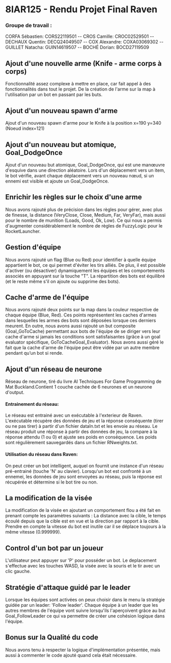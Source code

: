 # 8IAR125 - Rendu Projet Final Raven

### Groupe de travail :
CORFA Sébastien: CORS22119501
-- CROS Camille: CROC02529501
-- DECHAUX Quentin: DECQ24049507
-- COX Alexandre: COXA03069302
-- GUILLET Natacha: GUIN14619507
-- BOCHÉ Dorian: BOCD27119509

## Ajout d'une nouvelle arme (Knife - arme corps à corps)
Fonctionnalité assez complexe à mettre en place, car fait appel à des fonctionnalités dans tout le projet. De la création de l'arme sur la map à l'utilisation par un bot en passant par les buts.

## Ajout d'un nouveau spawn d'arme
Ajout d'un nouveau spawn d'arme pour le Knife à la position x=190 y=340 (Noeud index=121)

## Ajout d'un nouveau but atomique, Goal_DodgeOnce
Ajout d'un nouveau but atomique, Goal_DodgeOnce, qui est une manœuvre d'esquive dans une direction aléatoire. Lors d'un déplacement vers un item, le bot vérifie, avant chaque déplacement vers un nouveau nœud, si un ennemi est visible et ajoute un Goal_DodgeOnce.

## Enrichir les règles sur le choix d'une arme
Nous avons rajouté plus de précision dans les règles pour gérer, avec plus de finesse, la distance (VeryClose, Close, Medium, Far, VeryFar), mais aussi pour le nombre de munition (Loads, Good, Ok, Low).
Ce qui nous a permis d'augmenter considérablement le nombre de règles de FuzzyLogic pour le RocketLauncher.

## Gestion d'équipe
Nous avons rajouté un flag (Blue ou Red) pour identifier à quelle équipe appartient le bot, ce qui permet d'éviter les tirs alliés.
De plus, il est possible d'activer (ou désactiver) dynamiquement les équipes et les comportements associés en appuyant sur la touche "T".
La répartition des bots est équilibré (et le reste même s'il on ajoute ou supprime des bots).

## Cache d'arme de l'équipe
Nous avons rajouté deux points sur la map dans la couleur respective de chaque équipe (Blue, Red). Ces points représentent les caches d'armes dans lesquelles les armes
des bots sont déposées lorsque ces derniers meurent. En outre, nous avons aussi rajouté un but composite (Goal_GoToCache) permettant aux bots de l'équipe de se diriger vers leur cache d'arme si jamais
les conditions sont satisfaisantes (grâce à un goal evaluator spécifique, GoToCacheGoal_Evaluator). Nous avons aussi géré le fait que la cache d'arme de l'équipe peut être vidée par un autre membre pendant qu’un bot si rende.

## Ajout d'un réseau de neurone
Réseau de neurone, tiré du livre AI Techniques For Game Programming de Mat Buckland.Contient 1 couche cachée de 6 neurones et un neurone d'output.

#### Entrainement du réseau:
Le réseau est entrainé avec un exécutable à l'exterieur de Raven. L'exécutable récupère des données de jeu et la réponse conséquente (tirer ou ne pas tirer) à partir d'un fichier dataIn.txt et les envoie au réseau. Le réseau produit une réponse à partir des données de jeu, la compare à la réponse attendu (1 ou 0) et ajuste ses poids en conséquence. Les poids sont régulièrement sauvegardés dans un fichier RNweights.txt.
#### Utilisation du réseau dans Raven:
On peut créer un bot intelligent, auquel on fournit une instance d'un réseau pré-entrainé (touche 'N' au clavier). Lorsqu'un bot est confronté à un ennemei, les données de jeu sont envoyées au réseau, puis la réponse est récupérée et détermine si le bot tire ou non.

## La modification de la visée
La modification de la visée en ajoutant un comportement flou a été fait en prenant compte les paramètres suivants : La distance avec la cible, le temps écoulé depuis que la cible est en vue et la direction par rapport à la cible. Prendre en compte la vitesse du bot est inutile car il se déplace toujours à la même vitesse (0.999999).

## Control d'un bot par un joueur
L'utilisateur peut appuyer sur 'P' pour posséder un bot. Le deplacement s'effectue avec les touches WASD, la visée avec la souris et le tir avec un clic gauche.

## Stratégie d'attaque guidé par le leader
Lorsque les équipes sont activées on peux choisir dans le menu la stratégie guidée par un leader: 'Follow leader'. Chaque équipe à un leader que les autres membres de l'équipe vont suivre lorsqu'ils l'aperçoivent grâce au but Goal_FollowLeader ce qui va permettre de créer une cohésion logique dans l'équipe.

## Bonus sur la Qualité du code
Nous avons tenu à respecter la logique d'implémentation présentée, mais aussi à commenter le code ajouté quand cela était nécessaire.
